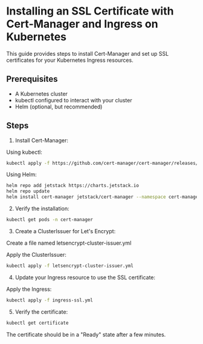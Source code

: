 # Installing an SSL Certificate with Cert-Manager and Ingress on Kubernetes

This guide provides steps to install Cert-Manager and set up SSL certificates for your Kubernetes Ingress resources.

## Prerequisites

- A Kubernetes cluster
- kubectl configured to interact with your cluster
- Helm (optional, but recommended)

## Steps

1. Install Cert-Manager:

Using kubectl:

```bash
kubectl apply -f https://github.com/cert-manager/cert-manager/releases/download/v1.11.0/cert-manager.yaml
```

Using Helm:
   
```bash
helm repo add jetstack https://charts.jetstack.io
helm repo update
helm install cert-manager jetstack/cert-manager --namespace cert-manager --version v1.11.0 --set installCRDs=true
```

2. Verify the installation:

```bash
kubectl get pods -n cert-manager
```

3. Create a ClusterIssuer for Let's Encrypt:

Create a file named letsencrypt-cluster-issuer.yml

Apply the ClusterIssuer:

```bash
kubectl apply -f letsencrypt-cluster-issuer.yml
```

4. Update your Ingress resource to use the SSL certificate:

Apply the Ingress:

```bash
kubectl apply -f ingress-ssl.yml
```

5. Verify the certificate:

```bash
kubectl get certificate
```

The certificate should be in a "Ready" state after a few minutes.